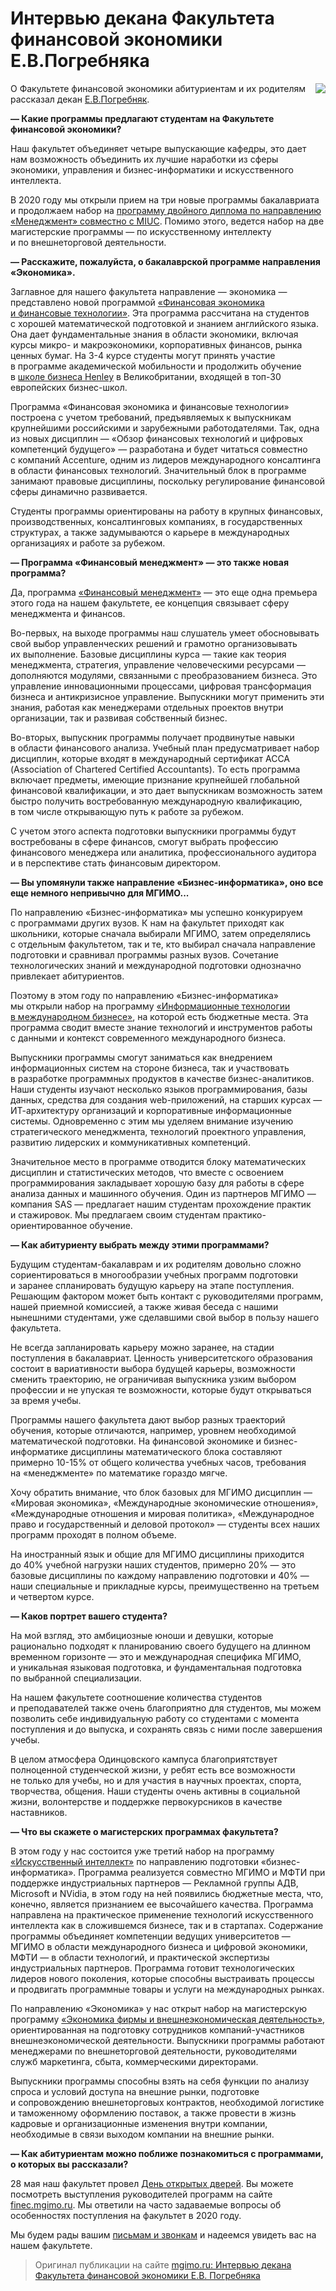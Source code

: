 Интервью декана Факультета финансовой экономики Е.В.Погребняка
==============================================================

<img align="right" src="https://mgimo.ru/upload/iblock/401/pogrebnyak.jpg">

О Факультете финансовой экономики абитуриентам и их родителям
рассказал декан [Е.В.Погребняк](https://mgimo.ru/people/pogrebnyak/).

**— Какие программы предлагают студентам на Факультете финансовой
экономики?**

Наш факультет объединяет четыре выпускающие кафедры, это дает нам
возможность объединить их лучшие наработки из сферы экономики,
управления и бизнес-информатики и искусственного интеллекта.

В 2020 году мы открыли прием на три новые программы бакалавриата
и продолжаем набор на [программу двойного диплома по направлению
«Менеджмент» совместно
с MIUC](http://pk.odin.mgimo.ru/bakalavriat/miuc.html). Помимо этого,
ведется набор на две магистерские программы — по искусственному
интеллекту и по внешнеторговой деятельности.

**— Расскажите, пожалуйста, о бакалаврской программе направления
«Экономика».**

Заглавное для нашего факультета направление — экономика — 
представлено новой программой [«Финансовая экономика и финансовые
технологии»](http://pk.odin.mgimo.ru/bakalavriat/efi.html). Эта
программа рассчитана на студентов с хорошей математической подготовкой
и знанием английского языка. Она дает фундаментальные знания в области
экономики, включая курсы микро- и макроэкономики, корпоративных
финансов, рынка ценных бумаг. На 3-4 курсе студенты могут принять
участие в программе академической мобильности и продолжить обучение
в [школе бизнеса Henley](https://www.henley.ac.uk/) в Великобритании,
входящей в топ-30 европейских бизнес-школ.

Программа «Финансовая экономика и финансовые технологии» построена
с учетом требований, предъявляемых к выпускникам крупнейшими российскими
и зарубежными работодателями. Так, одна из новых дисциплин — «Обзор
финансовых технологий и цифровых компетенций будущего» — разработана
и будет читаться совместно с компаний Accenture, одним из лидеров
международного консалтинга в области финансовых технологий. Значительный
блок в программе занимают правовые дисциплины, поскольку регулирование
финансовой сферы динамично развивается.

Студенты программы ориентированы на работу в крупных финансовых,
производственных, консалтинговых компаниях, в государственных
структурах, а также задумываются о карьере в международных организациях
и работе за рубежом.

**— Программа «Финансовый менеджмент» — это также новая программа?**

Да, программа [«Финансовый
менеджмент»](http://pk.odin.mgimo.ru/bakalavriat/fim.html) — это еще
одна премьера этого года на нашем факультете, ее концепция связывает
сферу менеджмента и финансов.

Во-первых, на выходе программы наш слушатель умеет обосновывать свой
выбор управленческих решений и грамотно организовывать их выполнение.
Базовые дисциплины курса — такие как теория менеджмента, стратегия,
управление человеческими ресурсами — дополняются модулями, связанными
с преобразованием бизнеса. Это управление инновационными процессами,
цифровая трансформация бизнеса и антикризисное управление. Выпускники
могут применить эти знания, работая как менеджерами отдельных проектов
внутри организации, так и развивая собственный бизнес.

Во-вторых, выпускник программы получает продвинутые навыки в области
финансового анализа. Учебный план предусматривает набор дисциплин,
которые входят в международный сертификат АССА (Association of Chartered
Certified Accountants). То есть программа включает предметы, имеющие
признание крупнейшей глобальной финансовой квалификации, и это дает
выпускникам возможность затем быстро получить востребованную
международную квалификацию, в том числе открывающую путь к работе
за рубежом.

С учетом этого аспекта подготовки выпускники программы будут
востребованы в сфере финансов, смогут выбрать профессию финансового
менеджера или аналитика, профессионального аудитора и в перспективе
стать финансовым директором.

**— Вы упомянули также направление «Бизнес-информатика», оно все еще
немного непривычно для МГИМО\...**

По направлению «Бизнес-информатика» мы успешно конкурируем с программами
других вузов. К нам на факультет приходят как школьники, которые сначала
выбирали МГИМО, затем определялись с отдельным факультетом, так и те,
кто выбирал сначала направление подготовки и сравнивал программы разных
вузов. Сочетание технологических знаний и международной подготовки
однозначно привлекает абитуриентов.

Поэтому в этом году по направлению «Бизнес-информатика» мы открыли набор
на программу [«Информационные технологии в международном
бизнесе»](http://pk.odin.mgimo.ru/bakalavriat/itmb.html), на которой
есть бюджетные места. Эта программа сводит вместе знание технологий
и инструментов работы с данными и контекст современного международного
бизнеса.

Выпускники программы смогут заниматься как внедрением информационных
систем на стороне бизнеса, так и участвовать в разработке программных
продуктов в качестве бизнес-аналитиков. Наши студенты изучают несколько
языков программирования, базы данных, средства для создания
web-приложений, на старших курсах — ИТ-архитектуру организаций
и корпоративные информационные системы. Одновременно с этим мы уделяем
внимание изучению стратегического менеджмента, технологий проектного
управления, развитию лидерских и коммуникативных компетенций.

Значительное место в программе отводится блоку математических дисциплин
и статистических методов, что вместе с освоением программирования
закладывает хорошую базу для работы в сфере анализа данных и машинного
обучения. Один из партнеров МГИМО — компания SAS — предлагает нашим
студентам прохождение практик и стажировок. Мы предлагаем своим
студентам практико-ориентированное обучение.

**— Как абитуриенту выбрать между этими программами?**

Будущим студентам-бакалаврам и их родителям довольно сложно
сориентироваться в многообразии учебных программ подготовки и заранее
спланировать будущую карьеру на этапе поступления. Решающим фактором
может быть контакт с руководителями программ, нашей приемной комиссией,
а также живая беседа с нашими нынешними студентами, уже сделавшими свой
выбор в пользу нашего факультета.

Не всегда запланировать карьеру можно заранее, на стадии поступления
в бакалавриат. Ценность университетского образования состоит
в вариативности выбора будущей карьеры, возможности сменить траекторию,
не ограничивая выпускника узким выбором профессии и не упуская
те возможности, которые будут открываться за время учебы.

Программы нашего факультета дают выбор разных траекторий обучения,
которые отличаются, например, уровнем необходимой математической
подготовки. На финансовой экономике и бизнес-информатике дисциплины
математического блока составляют примерно 10-15% от общего количества
учебных часов, требования на «менеджменте» по математике гораздо мягче.

Хочу обратить внимание, что блок базовых для МГИМО дисциплин —
«Мировая экономика», «Международные экономические отношения»,
«Международные отношения и мировая политика», «Международное право
и государственный и деловой протокол» — студенты всех наших программ
проходят в полном объеме.

На иностранный язык и общие для МГИМО дисциплины приходится до 40%
учебной нагрузки наших студентов, примерно 20% — это базовые
дисциплины по каждому направлению подготовки и 40% — наши специальные
и прикладные курсы, преимущественно на третьем и четвертом курсе.

**— Каков портрет вашего студента?**

На мой взгляд, это амбициозные юноши и девушки, которые рационально
подходят к планированию своего будущего на длинном временном
горизонте — это и международная специфика МГИМО, и уникальная языковая
подготовка, и фундаментальная подготовка по выбранной специализации.

На нашем факультете соотношение количества студентов и преподавателей
также очень благоприятно для студентов, мы можем позволить себе
индивидуальную работу со студентами с момента поступления и до выпуска,
и сохранять связь с ними после завершения учебы.

В целом атмосфера Одинцовского кампуса благоприятствует полноценной
студенческой жизни, у ребят есть все возможности не только для учебы,
но и для участия в научных проектах, спорта, творчества, общения. Наши
студенты очень активны в социальной жизни, волонтерстве и поддержке
первокурсников в качестве наставников.

**— Что вы скажете о магистерских программах факультета?**

В этом году у нас состоится уже третий набор на программу
[«Искусственный интеллект»](https://ai.mgimo.ru/) по направлению
подготовки «бизнес-информатика». Программа реализуется совместно МГИМО
и МФТИ при поддержке индустриальных партнеров — Рекламной группы АДВ,
Microsoft и NVidia, в этом году на ней появились бюджетные места, что,
конечно, является признанием ее высочайшего качества. Программа
направлена на практическое применение технологий искусственного
интеллекта как в сложившемся бизнесе, так и в стартапах. Содержание
программы объединяет компетенции ведущих университетов — МГИМО
в области международного бизнеса и цифровой экономики, МФТИ —
в области технологий, и практической экспертизы индустриальных
партнеров. Программа готовит технологических лидеров нового поколения,
которые способны выстраивать процессы и продвигать программные товары
и услуги на международных рынках.

По направлению «Экономика» у нас открыт набор на магистерскую программу
[«Экономика фирмы и внешнеэкономическая
деятельность»](http://pk.odin.mgimo.ru/master/efi.html), ориентированная
на подготовку сотрудников компаний-участников внешнеэкономической
деятельности. Выпускники программы работают менеджерами
по внешнеторговой деятельности, руководителями служб маркетинга, сбыта,
коммерческими директорами.

Выпускники программы способны взять на себя функции по анализу спроса
и условий доступа на внешние рынки, подготовке и сопровождению
внешнеторговых контрактов, необходимой логистике и таможенному
оформлению поставок, а также провести в жизнь кадровые и организационные
изменения внутри компании, необходимые в связи выходом компании
на внешние рынки.

**— Как абитуриентам можно поближе познакомиться с программами,
о которых вы рассказали?**

28 мая наш факультет провел [День открытых дверей](dod). Вы можете посмотреть выступления руководителей программ на сайте [finec.mgimo.ru](https://finec.mgimo.ru/dod). Мы ответили 
на часто задаваемые вопросы об особенностях поступления на факультет в 2020 году.

Мы будем рады вашим [письмам и звонкам](../contacts) и надеемся увидеть вас на 
нашем факультете.

> Оригинал публикации на сайте [mgimo.ru: Интервью декана Факультета финансовой экономики Е.В. Погребняка](https://mgimo.ru/about/news/main/finec-2020/)
